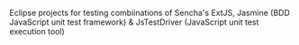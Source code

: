 Eclipse projects for testing combiinations of Sencha's ExtJS, Jasmine (BDD JavaScript unit test framework) & JsTestDriver (JavaScript unit test execution tool)